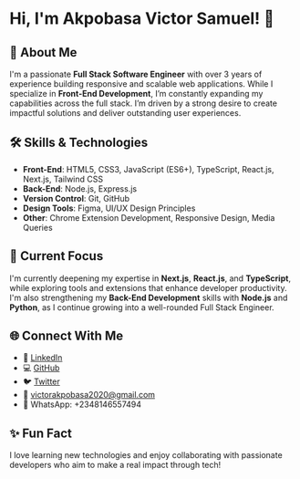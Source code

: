 # Hi, I'm Akpobasa Victor Samuel! 👋

## 🚀 About Me

I'm a passionate **Full Stack Software Engineer** with over 3 years of experience building responsive and scalable web applications. While I specialize in **Front-End Development**, I’m constantly expanding my capabilities across the full stack. I’m driven by a strong desire to create impactful solutions and deliver outstanding user experiences.

## 🛠 Skills & Technologies

- **Front-End**: HTML5, CSS3, JavaScript (ES6+), TypeScript, React.js, Next.js, Tailwind CSS
- **Back-End**: Node.js, Express.js
- **Version Control**: Git, GitHub
- **Design Tools**: Figma, UI/UX Design Principles
- **Other**: Chrome Extension Development, Responsive Design, Media Queries

## 🌱 Current Focus

I'm currently deepening my expertise in **Next.js**, **React.js**, and **TypeScript**, while exploring tools and extensions that enhance developer productivity. I'm also strengthening my **Back-End Development** skills with **Node.js** and **Python**, as I continue growing into a well-rounded Full Stack Engineer.

## 🌐 Connect With Me

- 🔗 [LinkedIn](http://www.linkedin.com/in/samviccodes)
- 💻 [GitHub](https://github.com/SamVicCodes11)
- 🐦 [Twitter](https://x.com/SamVicCodes)
- 📧 victorakpobasa2020@gmail.com
- 💬 WhatsApp: +2348146557494

## ✨ Fun Fact

I love learning new technologies and enjoy collaborating with passionate developers who aim to make a real impact through tech!

